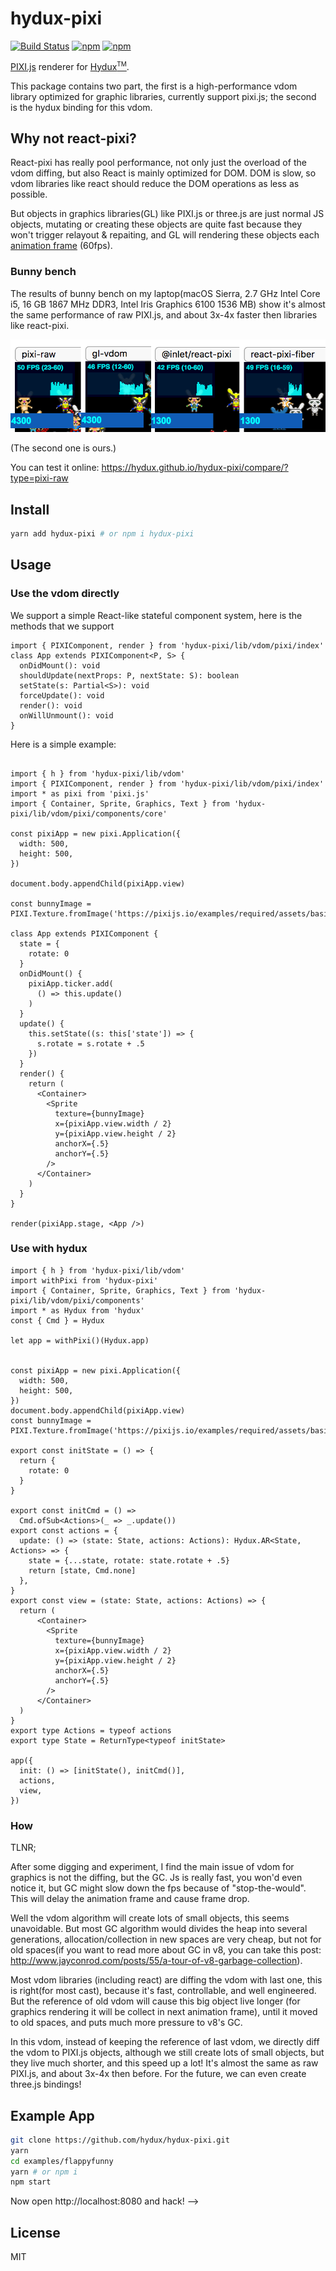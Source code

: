 # hydux-pixi


[![Build Status](https://travis-ci.org/hydux/hydux-pixi.svg?branch=master)](https://travis-ci.org/hydux/hydux-pixi) [![npm](https://img.shields.io/npm/v/hydux-pixi.svg)](https://www.npmjs.com/package/hydux-pixi) [![npm](https://img.shields.io/npm/dm/hydux-pixi.svg)](https://www.npmjs.com/package/hydux-pixi)

[PIXI.js](https://pixijs.io/) renderer for [Hydux<sup style="font-size: 10px;">TM</sup>](https://github.com/hydux/hydux).

This package contains two part, the first is a high-performance vdom library optimized for graphic libraries, currently support pixi.js; the second is the hydux binding for this vdom.

## Why not react-pixi?

React-pixi has really pool performance, not only just the overload of the vdom diffing, but also React is mainly optimized for DOM. DOM is slow, so vdom libraries like react should reduce the DOM operations as less as possible.

But objects in graphics libraries(GL) like PIXI.js or three.js are just normal JS objects, mutating or creating these objects are quite fast because they won't trigger relayout & repaiting, and GL will rendering these objects each [animation frame](https://developer.mozilla.org/en-US/docs/Web/API/window/requestAnimationFrame) (60fps).

### Bunny bench

The results of bunny bench on my laptop(macOS Sierra, 2.7 GHz Intel Core i5, 16 GB 1867 MHz DDR3, Intel Iris Graphics 6100 1536 MB) show it's almost the same performance of raw PIXI.js, and about 3x-4x faster then libraries like react-pixi.

![](https://github.com/hydux/hydux-pixi/raw/master/docs/media/compare.png)

(The second one is ours.)

You can test it online: https://hydux.github.io/hydux-pixi/compare/?type=pixi-raw


## Install

```sh
yarn add hydux-pixi # or npm i hydux-pixi
```

## Usage

### Use the vdom directly

We support a simple React-like stateful component system, here is the methods that we support

```tsx
import { PIXIComponent, render } from 'hydux-pixi/lib/vdom/pixi/index'
class App extends PIXIComponent<P, S> {
  onDidMount(): void
  shouldUpdate(nextProps: P, nextState: S): boolean
  setState(s: Partial<S>): void
  forceUpdate(): void
  render(): void
  onWillUnmount(): void
}

```

Here is a simple example:

```tsx

import { h } from 'hydux-pixi/lib/vdom'
import { PIXIComponent, render } from 'hydux-pixi/lib/vdom/pixi/index'
import * as pixi from 'pixi.js'
import { Container, Sprite, Graphics, Text } from 'hydux-pixi/lib/vdom/pixi/components/core'

const pixiApp = new pixi.Application({
  width: 500,
  height: 500,
})

document.body.appendChild(pixiApp.view)

const bunnyImage = PIXI.Texture.fromImage('https://pixijs.io/examples/required/assets/basics/bunny.png')

class App extends PIXIComponent {
  state = {
    rotate: 0
  }
  onDidMount() {
    pixiApp.ticker.add(
      () => this.update()
    )
  }
  update() {
    this.setState((s: this['state']) => {
      s.rotate = s.rotate + .5
    })
  }
  render() {
    return (
      <Container>
        <Sprite
          texture={bunnyImage}
          x={pixiApp.view.width / 2}
          y={pixiApp.view.height / 2}
          anchorX={.5}
          anchorY={.5}
        />
      </Container>
    )
  }
}

render(pixiApp.stage, <App />)
```

### Use with hydux

```tsx
import { h } from 'hydux-pixi/lib/vdom'
import withPixi from 'hydux-pixi'
import { Container, Sprite, Graphics, Text } from 'hydux-pixi/lib/vdom/pixi/components'
import * as Hydux from 'hydux'
const { Cmd } = Hydux

let app = withPixi()(Hydux.app)


const pixiApp = new pixi.Application({
  width: 500,
  height: 500,
})
document.body.appendChild(pixiApp.view)
const bunnyImage = PIXI.Texture.fromImage('https://pixijs.io/examples/required/assets/basics/bunny.png')

export const initState = () => {
  return {
    rotate: 0
  }
}

export const initCmd = () =>
  Cmd.ofSub<Actions>(_ => _.update())
export const actions = {
  update: () => (state: State, actions: Actions): Hydux.AR<State, Actions> => {
    state = {...state, rotate: state.rotate + .5}
    return [state, Cmd.none]
  },
}
export const view = (state: State, actions: Actions) => {
  return (
      <Container>
        <Sprite
          texture={bunnyImage}
          x={pixiApp.view.width / 2}
          y={pixiApp.view.height / 2}
          anchorX={.5}
          anchorY={.5}
        />
      </Container>
  )
}
export type Actions = typeof actions
export type State = ReturnType<typeof initState>

app({
  init: () => [initState(), initCmd()],
  actions,
  view,
})
```

### How

TLNR;

After some digging and experiment, I find the main issue of vdom for graphics is not the diffing, but the GC. Js is really fast, you won'd even notice it, but GC might slow down the fps because of "stop-the-would". This will delay the animation frame and cause frame drop.

Well the vdom algorithm will create lots of small objects, this seems unavoidable. But most GC algorithm would divides the heap into several generations, allocation/collection in new spaces are very cheap, but not for old spaces(if you want to read more about GC in v8, you can take this post: <http://www.jayconrod.com/posts/55/a-tour-of-v8-garbage-collection>).

Most vdom libraries (including react) are diffing the vdom with last one, this is right(for most cast), because it's fast, controllable, and well engineered. But the reference of old vdom will cause this big object live longer (for graphics rendering it will be collect in next animation frame), until it moved to old spaces, and puts much more pressure to v8's GC.

In this vdom, instead of keeping the reference of last vdom, we directly diff the vdom to PIXI.js objects, although we still create lots of small objects, but they live much shorter, and this speed up a lot! It's almost the same as raw PIXI.js, and about 3x-4x then before. For the future, we can even create three.js bindings!

## Example App

```sh
git clone https://github.com/hydux/hydux-pixi.git
yarn
cd examples/flappyfunny
yarn # or npm i
npm start
```

Now open http://localhost:8080 and hack! -->

## License

MIT

